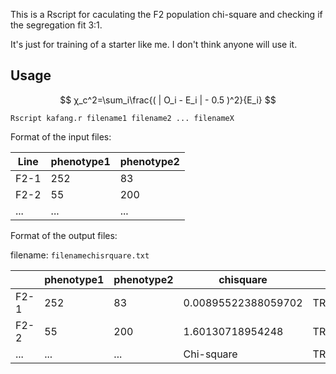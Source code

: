 This is a Rscript for caculating the F2 population chi-square and checking if the segregation fit 3:1.

It's just for training of a starter like me. I don't think anyone will use it.

## Usage

$$
χ_c^2=\sum_i\frac{( | O_i - E_i | - 0.5 )^2}{E_i}
$$

```shell
Rscript kafang.r filename1 filename2 ... filenameX
```

Format of the input files:

| Line | phenotype1 | phenotype2 |
| ---- | ---------- | ---------- |
| F2-1 | 252        | 83         |
| F2-2 | 55         | 200        |
| ...  | ...        | ...        |

Format of the output files:

filename: `filenamechisrquare.txt`

|      | phenotype1 | phenotype2 | chisquare           | fitness    |
| ---- | ---------- | ---------- | ------------------- | ---------- |
| F2-1 | 252        | 83         | 0.00895522388059702 | TRUE       |
| F2-2 | 55         | 200        | 1.60130718954248    | TRUE       |
| ...  | ...        | ...        | Chi-square          | TRUE/FALSE |


